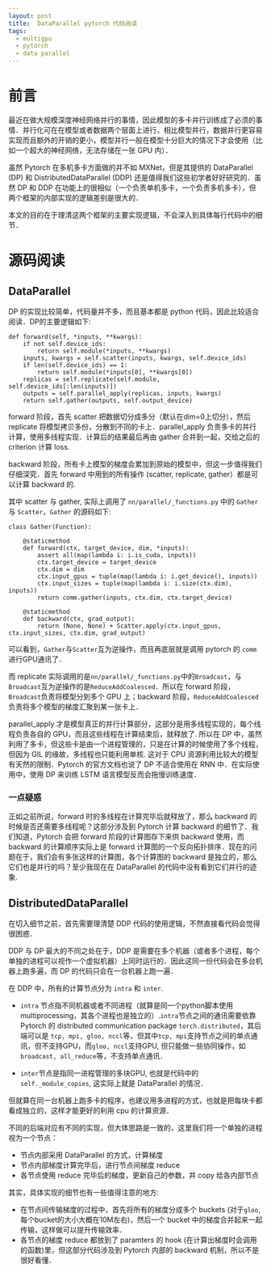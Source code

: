 ```yaml
---
layout: post
title:  DataParallel pytorch 代码阅读
tags:
  - multigpu
  - pytorch
  - data parallel
---
```


# 前言

最近在做大规模深度神经网络并行的事情，因此模型的多卡并行训练成了必须的事情．并行化可在在模型或者数据两个层面上进行，相比模型并行，数据并行更容易实现而且额外的开销的更小，模型并行一般在模型十分巨大的情况下才会使用（比如一个超大的神经网络，无法存储在一张 GPU 内）．

虽然 Pytorch 在多机多卡方面做的并不如 MXNet，但是其提供的 DataParallel \(DP\) 和 DistributedDataParallel \(DDP\) 还是值得我们这些初学者好好研究的．虽然 DP 和 DDP 在功能上的很相似（一个负责单机多卡，一个负责多机多卡），但两个框架的内部实现的逻辑差别是很大的．

本文的目的在于理清这两个框架的主要实现逻辑，不会深入到具体每行代码中的细节．

# 源码阅读

## DataParallel

DP 的实现比较简单，代码量并不多，而且基本都是 python 代码，因此比较适合阅读．DP的主要逻辑如下:

```
def forward(self, *inputs, **kwargs):
    if not self.device_ids:
        return self.module(*inputs, **kwargs)
    inputs, kwargs = self.scatter(inputs, kwargs, self.device_ids)
    if len(self.device_ids) == 1:
        return self.module(*inputs[0], **kwargs[0])
    replicas = self.replicate(self.module, self.device_ids[:len(inputs)])
    outputs = self.parallel_apply(replicas, inputs, kwargs)
    return self.gather(outputs, self.output_device)
```

forward 阶段，首先 scatter 把数据切分成多分（默认在dim=0上切分），然后 replicate 将模型拷贝多份，分散到不同的卡上．parallel_apply 负责多卡的并行计算，使用多线程实现．计算后的结果最后再由 gather 合并到一起，交给之后的 criterion 计算 loss.

backward 阶段，所有卡上模型的梯度会累加到原始的模型中，但这一步值得我们仔细深究．首先 forward 中用到的所有操作 (scatter, replicate, gather）都是可以计算 backward 的.

其中 scatter 与 gather, 实际上调用了 `nn/parallel/_functions.py` 中的 `Gather` 与 `Scatter`，`Gather` 的源码如下:

```
class Gather(Function):

    @staticmethod
    def forward(ctx, target_device, dim, *inputs):
        assert all(map(lambda i: i.is_cuda, inputs))
        ctx.target_device = target_device
        ctx.dim = dim
        ctx.input_gpus = tuple(map(lambda i: i.get_device(), inputs))
        ctx.input_sizes = tuple(map(lambda i: i.size(ctx.dim), inputs))
        return comm.gather(inputs, ctx.dim, ctx.target_device)

    @staticmethod
    def backward(ctx, grad_output):
        return (None, None) + Scatter.apply(ctx.input_gpus, ctx.input_sizes, ctx.dim, grad_output)
```

可以看到，`Gather`与`Scatter`互为逆操作，而且再底层就是调用 pytorch 的 `comm`进行GPU通讯了．

而 replicate 实际调用的是`nn/parallel/_functions.py`中的`Broadcast`，与`Broadcast`互为逆操作的是`ReduceAddCoalesced`．所以在 forward 阶段，`Broadcast`负责将模型分到多个 GPU 上；backward 阶段，`ReduceAddCoalesced` 负责将多个模型的梯度汇聚到某一张卡上．

parallel_apply 才是模型真正的并行计算部分，这部分是用多线程实现的，每个线程负责各自的 GPU，而且这些线程在计算结束后，就释放了. 所以在 DP 中，虽然利用了多卡，但这些卡是由一个进程管理的，只是在计算的时候使用了多个线程，但因为 GIL 的缘故，多线程也只能利用单核. 这对于 CPU 资源利用比较大的模型有天然的限制．Pytorch 的官方文档也说了 DP 不适合使用在 RNN 中．在实际使用中，使用 DP 来训练 LSTM 语言模型反而会拖慢训练速度．

### 一点疑惑

正如之前所说，forward 时的多线程在计算完毕后就释放了，那么 backward 的时候是否还需要多线程呢？这部分涉及到 Pytorch 计算 backward 的细节了．我们知道，Pytorch 会把 forward 阶段的计算图存下来供 backward 使用，而 backward 的计算顺序实际上是 forward 计算图的一个反向拓扑排序．现在的问题在于，我们会有多张这样的计算图，各个计算图的 backward 是独立的，那么它们也是并行的吗？至少我现在在 DataParallel 的代码中没有看到它们并行的迹象.


## DistributedDataParallel

在切入细节之前，首先需要理清楚 DDP 代码的使用逻辑，不然直接看代码会觉得很困惑．

DDP 与 DP 最大的不同之处在于，DDP 是需要在多个机器（或者多个进程，每个单独的进程可以视作一个虚拟机器）上同时运行的．因此这同一份代码会在多台机器上跑多遍，而 DP 的代码只会在一台机器上跑一遍．

在 DDP 中，所有的计算节点分为 `intra` 和 `inter`.

- `intra` 节点指不同机器或者不同进程（就算是同一个python脚本使用multiprocessing，其各个进程也是独立的）.`intra`节点之间的通讯需要依靠 Pytorch 的 distributed communication package `torch.distributed`，其后端可以是 `tcp, mpi, gloo, nccl`等，但其中`tcp, mpi`支持节点之间的单点通讯，但不支持GPU，而`gloo, nccl`支持GPU, 但只能做一些协同操作，如`broadcast, all_reduce`等，不支持单点通讯．

- `inter`节点是指同一进程管理的多块GPU, 也就是代码中的`self._module_copies`, 这实际上就是 DataParallel 的情况．

但就算在同一台机器上跑多卡的程序，也建议用多进程的方式，也就是把每块卡都看成独立的，这样才能更好的利用 cpu 的计算资源．

不同的后端对应有不同的实现，但大体思路是一致的，这里我们将一个单独的进程视为一个节点：

- 节点内部采用 DataParallel 的方式，计算梯度
- 节点内部梯度计算完毕后，进行节点间梯度 reduce
- 各节点使用 reduce 完毕后的梯度，更新自己的参数，并 copy 给各内部节点

其实，具体实现的细节也有一些值得注意的地方:

- 在节点间传输梯度的过程中，首先将所有的梯度分成多个 buckets (对于`gloo`, 每个bucket的大小大概在10M左右)，然后一个 bucket 中的梯度合并起来一起传输，这样做可以提升传输效率．
- 各节点的梯度 reduce 都放到了 paramters 的 hook (在计算出梯度时会调用的函数)里，但这部分代码涉及到 Pytorch 内部的 backward 机制，所以不是很好看懂．
